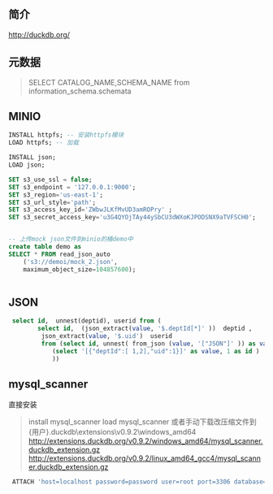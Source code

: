 ## 简介

http://duckdb.org/

## 元数据

> SELECT CATALOG_NAME,SCHEMA_NAME from information_schema.schemata

## MINIO

```sql
INSTALL httpfs; -- 安装httpfs模块
LOAD httpfs; -- 加载

INSTALL json;
LOAD json;

SET s3_use_ssl = false;
SET s3_endpoint = '127.0.0.1:9000';
SET s3_region='us-east-1';
SET s3_url_style='path';
SET s3_access_key_id='ZWbwJLKfMvUD3amROPry' ;
SET s3_secret_access_key='u3G4QYOjTAy44ySbCU3dWXoKJPODSNX9aTVFSCH0';


-- 上传mock json文件到minio的桶demo中
create table demo as
SELECT * FROM read_json_auto
    ('s3://demoi/mock_2.json',
    maximum_object_size=104857600);
    
```

## JSON

```sql
 select id,  unnest(deptid), userid from (
 		select id,  (json_extract(value, '$.deptId[*]' ))  deptid ,  
 		 json_extract(value, '$.uid')  userid 
 		 from (select id, unnest( from_json (value, '["JSON"]' )) as value from
 			(select '[{"deptId":[ 1,2],"uid":1}]' as value, 1 as id )
		    ))
```

## mysql_scanner

直接安装
> install mysql_scanner
> load mysql_scanner
> 或者手动下载改压缩文件到 {用户}\.duckdb\extensions\v0.9.2\windows_amd64\
> http://extensions.duckdb.org/v0.9.2/windows_amd64/mysql_scanner.duckdb_extension.gz
> http://extensions.duckdb.org/v0.9.2/linux_amd64_gcc4/mysql_scanner.duckdb_extension.gz

```sql
 ATTACH 'host=localhost password=password user=root port=3306 database=demo' AS mysqldb (TYPE mysql) 

```